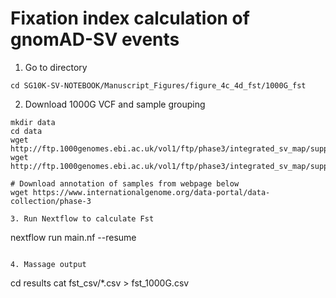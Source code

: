 # Fixation index calculation of gnomAD-SV events

1. Go to directory
```
cd SG10K-SV-NOTEBOOK/Manuscript_Figures/figure_4c_4d_fst/1000G_fst
```

2. Download 1000G VCF and sample grouping

```
mkdir data
cd data
wget http://ftp.1000genomes.ebi.ac.uk/vol1/ftp/phase3/integrated_sv_map/supporting/GRCh38_positions/ALL.wgs.mergedSV.v8.20130502.svs.genotypes.GRCh38.vcf.gz
wget http://ftp.1000genomes.ebi.ac.uk/vol1/ftp/phase3/integrated_sv_map/supporting/GRCh38_positions/ALL.wgs.mergedSV.v8.20130502.svs.genotypes.GRCh38.vcf.gz.tbi

# Download annotation of samples from webpage below
wget https://www.internationalgenome.org/data-portal/data-collection/phase-3

3. Run Nextflow to calculate Fst 
```
nextflow run main.nf --resume
```

4. Massage output
```
cd results
cat fst_csv/*.csv > fst_1000G.csv
```
